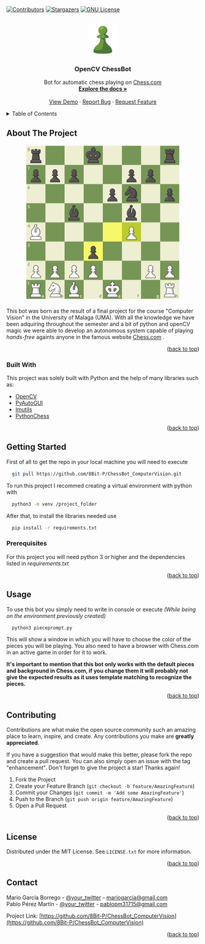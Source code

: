 <a name="readme-top"></a>



<!-- PROJECT SHIELDS -->
[![Contributors][contributors-shield]][contributors-url]
[![Stargazers][stars-shield]][stars-url]
[![GNU License][license-shield]][license-url]



<!-- PROJECT LOGO -->
<br />
<div align="center">
  <a href="https://github.com/8Bit-P/ChessBot_ComputerVision">
    <img src="images/logo.png" alt="Logo" width="80" height="80">
  </a>

  <h3 align="center">OpenCV ChessBot</h3>

  <p align="center">
    Bot for automatic chess playing on <a href="https://chess.com">Chess.com</a>
    <br />
    <a href="https://github.com/8Bit-P/ChessBot_ComputerVision"><strong>Explore the docs »</strong></a>
    <br />
    <br />
    <a href="https://github.com/8Bit-P/ChessBot_ComputerVision">View Demo</a>
    ·
    <a href="https://github.com/8Bit-P/ChessBot_ComputerVision/issues">Report Bug</a>
    ·
    <a href="https://github.com/8Bit-P/ChessBot_ComputerVision/issues">Request Feature</a>
  </p>
</div>



<!-- TABLE OF CONTENTS -->
<details>
  <summary>Table of Contents</summary>
  <ol>
    <li>
      <a href="#about-the-project">About The Project</a>
      <ul>
        <li><a href="#built-with">Built With</a></li>
      </ul>
    </li>
    <li>
      <a href="#getting-started">Getting Started</a>
      <ul>
        <li><a href="#prerequisites">Prerequisites</a></li>
      </ul>
    </li>
    <li><a href="#usage">Usage</a></li>
    <li><a href="#contributing">Contributing</a></li>
    <li><a href="#license">License</a></li>
    <li><a href="#contact">Contact</a></li>
  </ol>
</details>



<!-- ABOUT THE PROJECT -->
## About The Project
<div align="center" style="margin-top:20px; margin-bottom:20px">
  <img src="images/board.png" alt="Logo" width="400" height="400">
</div>

This bot was born as the result of a final project for the course "Computer Vision" in the University of Malaga (UMA). With all the knowledge we have been adquiring throughout the semester and a bit of python and openCV magic we were able to develop an autonomous system capable of playing *hands-free* againts anyone in the famous website <a href="https://Chess.com">Chess.com</a> . 


<p align="right">(<a href="#readme-top">back to top</a>)</p>



### Built With

This project was solely built with Python and the help of many libraries such as:  

* <a href="https://opencv.org/">OpenCV</a>
* <a href="https://pyautogui.readthedocs.io/en/latest/">PyAutoGUI</a>
* <a href="https://pypi.org/project/imutils/">Imutils</a>
* <a href="https://python-chess.readthedocs.io/en/latest/">PythonChess</a>


<p align="right">(<a href="#readme-top">back to top</a>)</p>



<!-- GETTING STARTED -->
## Getting Started

First of all to get the repo in your local machine you will need to execute
```sh
  git pull https://github.com/8Bit-P/ChessBot_ComputerVision.git
  ```


To run this project I recommed creating a virtual environment with python with 
```sh
  python3 -m venv /project_folder
  ```
After that, to install the libraries needed use 
```sh
  pip install -r requirements.txt
  ```

### Prerequisites

For this project you will need python 3 or higher and the dependencies listed in *requirements.txt*



<p align="right">(<a href="#readme-top">back to top</a>)</p>



<!-- USAGE EXAMPLES -->
## Usage

To use this bot you simply need to write in console or execute _(While being on the environment previously created)_
```sh
  python3 pieceprompt.py 
  ```

This will show a window in which you will have to choose the color of the pieces you will be playing. 
You also need to have a browser with Chess.com in an active game in order for it to work.

**It's important to mention that this bot only works with the default pieces and background in Chess.com, if you change them it will probably not give the expected results as it uses template matching to recognize the pieces.**


<p align="right">(<a href="#readme-top">back to top</a>)</p>







<!-- CONTRIBUTING -->
## Contributing

Contributions are what make the open source community such an amazing place to learn, inspire, and create. Any contributions you make are **greatly appreciated**.

If you have a suggestion that would make this better, please fork the repo and create a pull request. You can also simply open an issue with the tag "enhancement".
Don't forget to give the project a star! Thanks again!

1. Fork the Project
2. Create your Feature Branch (`git checkout -b feature/AmazingFeature`)
3. Commit your Changes (`git commit -m 'Add some AmazingFeature'`)
4. Push to the Branch (`git push origin feature/AmazingFeature`)
5. Open a Pull Request

<p align="right">(<a href="#readme-top">back to top</a>)</p>



<!-- LICENSE -->
## License

Distributed under the MIT License. See `LICENSE.txt` for more information.

<p align="right">(<a href="#readme-top">back to top</a>)</p>



<!-- CONTACT -->
## Contact
Mario García Borrego - [@your_twitter](https://twitter.com/your_username) - mariogarcia@gmail.com
</br>
Pablo Pérez Martín - [@your_twitter](https://twitter.com/your_username) - pablopm31715@gmail.com


Project Link: [https://github.com/8Bit-P/ChessBot_ComputerVision](https://github.com/8Bit-P/ChessBot_ComputerVision)

<p align="right">(<a href="#readme-top">back to top</a>)</p>





<!-- MARKDOWN LINKS & IMAGES -->
<!-- https://www.markdownguide.org/basic-syntax/#reference-style-links -->
[contributors-shield]: https://img.shields.io/github/contributors/8Bit-P/ChessBot_ComputerVision?style=for-the-badge
[contributors-url]: https://github.com/8Bit-P/ChessBot_ComputerVision/graphs/contributors
[forks-shield]: https://img.shields.io/github/forks/othneildrew/Best-README-Template.svg?style=for-the-badge
[forks-url]: https://github.com/8Bit-P/ChessBot_ComputerVision/network/members
[stars-shield]: https://img.shields.io/github/stars/8Bit-P/ChessBot_ComputerVision?style=for-the-badge
[stars-url]: https://github.com/8Bit-P/ChessBot_ComputerVision/stargazers
[issues-shield]: https://img.shields.io/github/issues/othneildrew/Best-README-Template.svg?style=for-the-badge
[issues-url]: https://github.com/8Bit-P/ChessBot_ComputerVision/issues
[license-shield]: https://img.shields.io/github/license/othneildrew/Best-README-Template.svg?style=for-the-badge
[license-url]: https://github.com/8Bit-P/ChessBot_ComputerVision/blob/master/LICENSE.txt
[linkedin-shield]: https://img.shields.io/badge/-LinkedIn-black.svg?style=for-the-badge&logo=linkedin&colorB=555
[linkedin-url]: https://linkedin.com/in/othneildrew
[product-screenshot]: images/board.png
